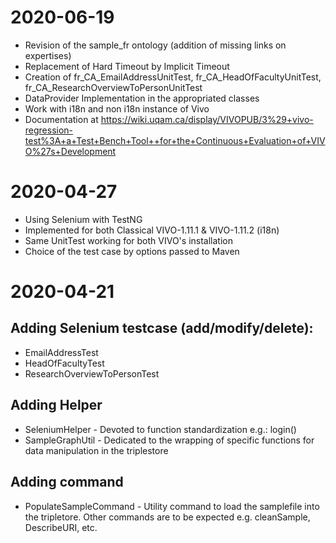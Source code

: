 # 2020-06-19

- Revision of the sample_fr ontology (addition of missing links on expertises)
- Replacement of Hard Timeout by Implicit Timeout
- Creation of fr_CA_EmailAddressUnitTest, fr_CA_HeadOfFacultyUnitTest, fr_CA_ResearchOverviewToPersonUnitTest
- DataProvider Implementation in the appropriated classes
- Work with i18n and non i18n instance of Vivo
- Documentation at https://wiki.uqam.ca/display/VIVOPUB/3%29+vivo-regression-test%3A+a+Test+Bench+Tool++for+the+Continuous+Evaluation+of+VIVO%27s+Development

# 2020-04-27

- Using Selenium with TestNG
- Implemented for both Classical VIVO-1.11.1 & VIVO-1.11.2 (i18n)
- Same UnitTest working for both VIVO's installation
- Choice of the test case by options passed to Maven

# 2020-04-21

## Adding Selenium testcase (add/modify/delete): 

- EmailAddressTest 
- HeadOfFacultyTest
- ResearchOverviewToPersonTest

## Adding Helper

- SeleniumHelper - Devoted to function standardization e.g.: login()
- SampleGraphUtil - Dedicated to the wrapping of specific functions for data manipulation in the triplestore

## Adding command

- PopulateSampleCommand - Utility command to load the samplefile into the tripletore. Other commands are to be expected e.g. cleanSample, DescribeURI, etc.



